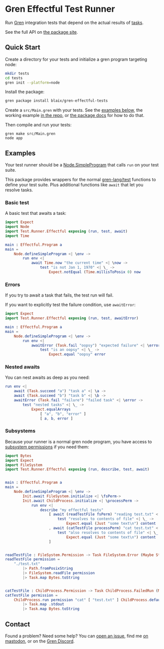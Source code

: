 # Gren Effectful Test Runner

Run [Gren](https://gren-lang.org/) integration tests that depend on the actual results of [tasks](https://gren-lang.org/book/applications/tasks/).

See the full API on [the package site](https://packages.gren-lang.org/package/blaix/gren-effectful-tests).

## Quick Start

Create a directory for your tests and initialize a gren program targeting node:

```sh
mkdir tests
cd tests
gren init --platform=node
```

Install the package:

```sh
gren package install blaix/gren-effectful-tests
```

Create a `src/Main.gren` with your tests.
See the [examples below](#Examples),
the working example [in the repo](https://github.com/blaix/gren-effectful-tests/blob/main/example/src/Main.gren),
or [the package docs](https://packages.gren-lang.org/package/blaix/gren-effectful-tests)
for how to do that.

Then compile and run your tests:

```
gren make src/Main.gren
node app
```

## Examples

Your test runner should be a [Node.SimpleProgram](https://packages.gren-lang.org/package/gren-lang/node/version/latest/module/Node#defineSimpleProgram)
that calls `run` on your test suite.

This package provides wrappers for the normal [gren-lang/test](https://packages.gren-lang.org/package/gren-lang/test)
functions to define your test suite.
Plus additional functions like `await` that let you resolve tasks.

### Basic test

A basic test that awaits a task:

```elm
import Expect
import Node
import Test.Runner.Effectful exposing (run, test, await)
import Time

main : Effectful.Program a
main = 
    Node.defineSimpleProgram <| \env ->
        run env <|
            await Time.now "the current time" <| \now ->
                test "is not Jan 1, 1970" <| \_ ->
                    Expect.notEqual (Time.millisToPosix 0) now
```

### Errors

If you try to await a task that fails, the test run will fail.

If you want to explicitly test the failure condition, use `awaitError`:

```elm
import Expect
import Test.Runner.Effectful exposing (run, test, awaitError)

main : Effectful.Program a
main = 
    Node.defineSimpleProgram <| \env ->
        run env <|
            awaitError (Task.fail "oopsy") "expected failure" <| \error ->
                test "is an oopsy" <| \_ ->
                    Expect.equal "oopsy" error
```

### Nested awaits

You can nest awaits as deep as you need:

```elm
run env <|
    await (Task.succeed "a") "task a" <| \a ->
    await (Task.succeed "b") "task b" <| \b ->
    awaitError (Task.fail "failure") "failed task" <| \error ->
        test "nested tasks" <| \_ ->
            Expect.equalArrays
                [ "a", "b", "error" ]
                [ a, b, error ]
```

### Subsystems

Because your runner is a normal gren node program, you have access to 
[subsystem permissions](https://packages.gren-lang.org/package/gren-lang/node/version/latest/module/Init)
if you need them:

```elm
import Bytes
import Expect
import FileSystem
import Test.Runner.Effectful exposing (run, describe, test, await)


main : Effectful.Program a
main = 
    Node.defineSimpleProgram <| \env ->
        Init.await FileSystem.initialize <| \fsPerm->
        Init.await ChildProcess.initialize <| \processPerm ->
            run env <|
                describe "my effectful tests"
                    [ await (readTestFile fsPerm) "reading test.txt" <| \contents ->
                        test "resolves to contents of file" <| \_ ->
                            Expect.equal (Just "some text\n") content
                    , await (catTestFile processPerm) "cat test.txt" <| \contents ->
                        test "also resolves to contents of file" <| \_ ->
                            Expect.equal (Just "some text\n") content
                    ]


readTestFile : FileSystem.Permission -> Task FileSystem.Error (Maybe String)
readTestFile permission =
    "./test.txt"
        |> Path.fromPosixString
        |> FileSystem.readFile permission
        |> Task.map Bytes.toString


catTestFile : ChildProcess.Permission -> Task ChildProcess.FailedRun (Maybe String)
catTestFile permission =
    ChildProcess.run permission "cat" [ "test.txt" ] ChildProcess.defaultRunOptions
        |> Task.map .stdout
        |> Task.map Bytes.toString
```

## Contact

Found a problem? Need some help?
You can [open an issue](https://github.com/blaix/gren-effectful-tests/issues),
find me [on mastodon](https://hachyderm.io/@blaix),
or on the [Gren Discord](https://gren-lang.org/community).
